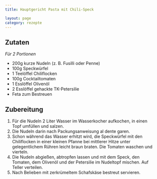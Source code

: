 ```yaml
---
title: Hauptgericht Pasta mit Chili-Speck

layout: page
category: rezepte
---
```


Zutaten
-------
*Für 2 Portionen*

- 200g kurze Nudeln (z. B. Fusilli oder Penne)
- 100g Speckwürfel
- 1 Teelöffel Chiliflocken
- 100g Cocktailtomaten
- 1 Esslöffel Olivenöl
- 2 Esslöffel gehackte TK-Petersilie
- Feta zum Bestreuen

Zubereitung
-----------
1. Für die Nudeln 2 Liter Wasser im Wasserkocher aufkochen, in einen Topf umfüllen und salzen. 
2. Die Nudeln darin nach Packungsanweisung al dente garen. 
3. Schon während das Wasser erhitzt wird, die Speckwürfel mit den Chiliflocken in einer kleinen Pfanne 
bei mittlerer Hitze unter gelegentlichem Rühren leicht braun braten. Die Tomaten waschen und vierteln.
4. Die Nudeln abgießen, abtropfen lassen und mit dem Speck, den Tomaten, dem Olivenöl und der Petersilie im 
Nudeltopf mischen. Auf Teller verteilen.
5. Nach Belieben mit zerkrümeltem Schafskäse bestreut servieren.
